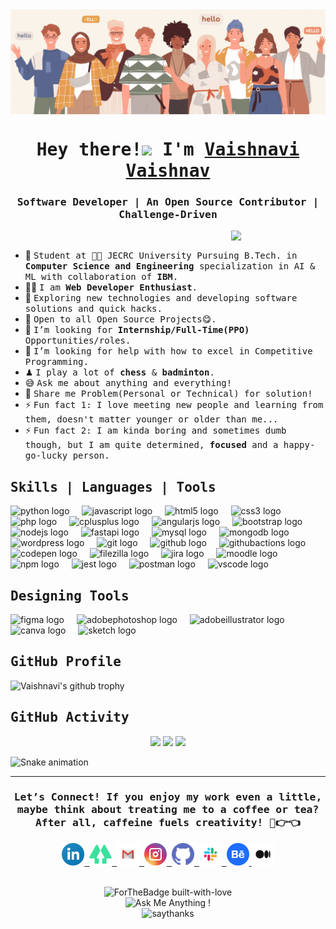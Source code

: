 <img align="center" src="GitHub%20Hello%20Gif1.gif">
<h1 align="center">
  <samp>Hey there!<img src="https://raw.githubusercontent.com/himanshusharma89/himanshusharma89/master/Hi.gif" width="25px"> I'm <a href="" style="pointer-events: none">Vaishnavi Vaishnav</a></samp>
</h1>

<p align="center">
  <h3 align="center"><samp>Software Developer | An Open Source Contributor | Challenge-Driven</samp></h3>
</p>

<img align="right" src="2.gif" width="30%"/>
<br>

- 👷 <samp>Student at 👨‍💻 JECRC University Pursuing B.Tech. in **Computer Science and Engineering** specialization in AI & ML with collaboration of **IBM**.</samp>
- 👨‍💻 <samp>I am **Web Developer Enthusiast**.</samp>
- 🤔 <samp>Exploring new technologies and developing software solutions and quick hacks.</samp>
- 🌱 <samp>Open to all Open Source Projects😋.</samp>
- 💼 <samp>I’m looking for **Internship/Full-Time(PPO)** Opportunities/roles.</samp>
- 🤔 <samp>I’m looking for help with how to excel in Competitive Programming.</samp>
- ♟ <samp>I play a lot of **chess** & **badminton**.</samp>
- 😅 <samp>Ask me about anything and everything!</samp>
- 💬 <samp>Share me Problem(Personal or Technical) for solution!</samp>
- ⚡ <samp>Fun fact 1: I love meeting new people and learning from them, doesn't matter younger or older than me...</samp>
- ⚡ <samp>Fun fact 2: I am kinda boring and sometimes dumb though, but I am quite determined, **focused** and a happy-go-lucky person.</samp>

<div>
  <h2><b><samp>Skills | Languages | Tools</samp></b></h2>
  <div align="left">
    <img src="https://skillicons.dev/icons?i=py" height="30" alt="python logo" />
    <img width="12" />
    <img src="https://skillicons.dev/icons?i=js" height="30" alt="javascript logo" />
    <img width="12" />
    <img src="https://skillicons.dev/icons?i=html" height="30" alt="html5 logo" />
    <img width="12" />
    <img src="https://skillicons.dev/icons?i=css" height="30" alt="css3 logo" />
    <img width="12" />
    <img src="https://skillicons.dev/icons?i=php" height="30" alt="php logo" />
    <img width="12" />
    <img src="https://skillicons.dev/icons?i=cpp" height="30" alt="cplusplus logo" />
    <img width="12" />
    <img src="https://skillicons.dev/icons?i=angular" height="30" alt="angularjs logo" />
    <img width="12" />
    <img src="https://skillicons.dev/icons?i=bootstrap" height="30" alt="bootstrap logo" />
    <img width="12" />
    <img src="https://skillicons.dev/icons?i=nodejs" height="30" alt="nodejs logo" />
    <img width="12" />
    <img src="https://skillicons.dev/icons?i=fastapi" height="30" alt="fastapi logo" />
    <img width="12" />
    <img src="https://skillicons.dev/icons?i=mysql" height="30" alt="mysql logo" />
    <img width="12" />
    <img src="https://skillicons.dev/icons?i=mongodb" height="30" alt="mongodb logo" />
    <img width="12" />
    <img src="https://skillicons.dev/icons?i=wordpress" height="30" alt="wordpress logo" />
    <img width="12" />
    <img src="https://skillicons.dev/icons?i=git" height="30" alt="git logo" />
    <img width="12" />
    <img src="https://skillicons.dev/icons?i=github" height="30" alt="github logo" />
    <img width="12" />
    <img src="https://skillicons.dev/icons?i=githubactions" height="30" alt="githubactions logo" />
    <img width="12" />
    <img src="https://skillicons.dev/icons?i=codepen" height="30" alt="codepen logo" />
    <img width="12" />
    <img src="https://cdn.jsdelivr.net/gh/devicons/devicon/icons/filezilla/filezilla-plain.svg" height="30" alt="filezilla logo" />
    <img width="12" />
    <img src="https://cdn.jsdelivr.net/gh/devicons/devicon/icons/jira/jira-original.svg" height="30" alt="jira logo" />
    <img width="12" />
    <img src="https://cdn.jsdelivr.net/gh/devicons/devicon/icons/moodle/moodle-original.svg" height="30" alt="moodle logo" />
    <img width="12" />
    <img src="https://cdn.jsdelivr.net/gh/devicons/devicon/icons/npm/npm-original-wordmark.svg" height="30" alt="npm logo" />
    <img width="12" />
    <img src="https://skillicons.dev/icons?i=jest" height="30" alt="jest logo" />
    <img width="12" />
    <img src="https://skillicons.dev/icons?i=postman" height="30" alt="postman logo" />
    <img width="12" />
    <img src="https://skillicons.dev/icons?i=vscode" height="30" alt="vscode logo" />
  </div>
</div>

<div>
  <h2><b><samp>Designing Tools</samp></b></h2>
  <div align="left">
    <img src="https://skillicons.dev/icons?i=figma" height="30" alt="figma logo" />
    <img width="12" />
    <img src="https://skillicons.dev/icons?i=ps" height="30" alt="adobephotoshop logo" />
    <img width="12" />
    <img src="https://skillicons.dev/icons?i=ai" height="30" alt="adobeillustrator logo" />
    <img width="12" />
    <img src="https://cdn.simpleicons.org/canva/00C4CC" height="30" alt="canva logo" />
    <img width="12" />
    <img src="https://cdn.jsdelivr.net/gh/devicons/devicon/icons/sketch/sketch-original.svg" height="30" alt="sketch logo" />
  </div>
</div>

<div>
  <h2><b><samp>GitHub Profile</samp></b></h2>
  
  ![Vaishnavi's github trophy](https://github-profile-trophy.vercel.app/?username=vaishnavi-vaishnav&row=1)
</div>

<div>
  <h2><b><samp>GitHub Activity</samp></b></h2>
  <p align="center">
    <img height="145px" src="https://github-readme-stats.vercel.app/api?username=vaishnavi-vaishnav&show_icons=true&theme=react">
    <img height="145px" src="https://github-readme-streak-stats.herokuapp.com/?user=vaishnavi-vaishnav&theme=react" />
    <img height="145px" src="https://github-readme-stats.vercel.app/api/top-langs/?username=vaishnavi-vaishnav&layout=compact&theme=react" />
  </p>
</div>

<img src="https://raw.githubusercontent.com/vaishnavi-vaishnav/vaishnavi-vaishnav/output/snake.svg" alt="Snake animation" />

<hr>

<div align="center">
  <h3>
    <b><samp>Let’s Connect! If you enjoy my work even a little, maybe think about treating me to a coffee or tea?<br> After all, caffeine fuels creativity! 🥺👉👈</samp></b>
  </h3>

  <a href="https://www.linkedin.com/in/vaishnavi-vaishnav">
    <img alt="LinkedIn" title="LinkedIn" height="36" width="36" src="Icons/linkedin.svg">&nbsp;
  </a>
  <a href="https://linktr.ee/pixie27.ai">
    <img alt="linktree" title="linktree" height="36" width="36" src="Icons/linktree.svg">&nbsp;
  </a>
  <a href="mailto:vaishnavi.vaishnav027@gmail.com">
    <img alt="Gmail" title="Gmail" height="36" width="36" src="Icons/gmail.svg">&nbsp;
  </a>
  <a href="https://www.instagram.com/pixie27.ai/">
    <img alt="Instagram" title="Instagram" height="36" width="36" src="Icons/instagram.svg">&nbsp;
  </a>
  <a href="https://www.github.com/vaishnavi-vaishnav">
    <img alt="GitHub" title="GitHub" height="36" width="36" src="Icons/github.svg">&nbsp;
  </a>
  <a href="https://app.slack.com/client/T6M8YKEBA/D07BBGP2N3X" target="_blank">
    <img src="Icons/slack.svg"height="36" width="36" alt="slack logo"  />&nbsp;
  </a>
  <a href="https://www.behance.net/pixie27_ai" target="_blank">
    <img src="Icons/behance.svg" height="36" width="36" alt="behance logo"  />
  </a>
  <a href="https://medium.com/@vaishnavivaishnav00" target="_blank">
    <img src="Icons/Medium.svg" height="36" width="36" alt="medium logo"  />
  </a>



</div>

<!-- <div align="center">
  <h3><b><samp> Spotify Playing 🎧</samp></b></h3>

![Spotify](https://novatorem.vercel.app/api/spotify)

</div> -->
<br>
<div align="center">
<!-- ![Downloads](https://img.shields.io/github/downloads/vaishnavi-vaishnav/vaishnavi-vaishnav/total.svg) ![Profile views](https://gpvc.arturio.dev/vaishnavi-vaishnav) ![Forks](https://img.shields.io/github/forks/vaishnavi-vaishnav/vaishnavi-vaishnav.svg)<br> -->
  
![ForTheBadge built-with-love](http://ForTheBadge.com/images/badges/built-with-love.svg)<br>
![Ask Me Anything !](https://img.shields.io/badge/Ask%20me-anything-1abc9c.svg) <br>
![saythanks](https://img.shields.io/badge/Thanks-ff69b4.svg)
</div>





<!-- ![Footer Wave](https://raw.githubusercontent.com/Trilokia/Trilokia/379277808c61ef204768a61bbc5d25bc7798ccf1/bottom_header.svg )
-->
